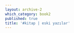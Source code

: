 ```yaml
---
layout: archive-2
which_category: book2
published: true
title: '#kitap | eski yazılar' 
---
```


<!--All posts of category 'book'-->

